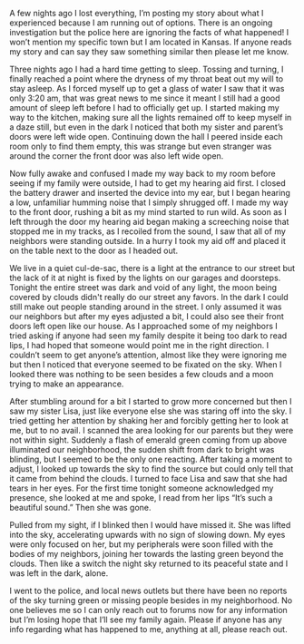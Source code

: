 A few nights ago I lost everything, I’m posting my story about what I experienced because I am running out of options. There is an ongoing investigation but the police here are ignoring the facts of what happened! I won’t mention my specific town but I am located in Kansas. If anyone reads my story and can say they saw something similar then please let me know.

Three nights ago I had a hard time getting to sleep. Tossing and turning, I finally reached a point where the dryness of my throat beat out my will to stay asleep. As I forced myself up to get a glass of water I saw that it was only 3:20 am, that was great news to me since it meant I still had a good amount of sleep left before I had to officially get up. I started making my way to the kitchen, making sure all the lights remained off to keep myself in a daze still, but even in the dark I noticed that both my sister and parent’s doors were left wide open. Continuing down the hall I peered inside each room only to find them empty, this was strange but even stranger was around the corner the front door was also left wide open.

Now fully awake and confused I made my way back to my room before seeing if my family were outside, I had to get my hearing aid first. I closed the battery drawer and inserted the device into my ear, but I began hearing a low, unfamiliar humming noise that I simply shrugged off. I made my way to the front door, rushing a bit as my mind started to run wild. As soon as I left through the door my hearing aid began making a screeching noise that stopped me in my tracks, as I recoiled from the sound, I saw that all of my neighbors were standing outside. In a hurry I took my aid off and placed it on the table next to the door as I headed out.

We live in a quiet cul-de-sac, there is a light at the entrance to our street but the lack of it at night is fixed by the lights on our garages and doorsteps. Tonight the entire street was dark and void of any light, the moon being covered by clouds didn't really do our street any favors. In the dark I could still make out people standing around in the street. I only assumed it was our neighbors but after my eyes adjusted a bit, I could also see their front doors left open like our house. As I approached some of my neighbors I tried asking if anyone had seen my family despite it being too dark to read lips, I had hoped that someone would point me in the right direction. I couldn’t seem to get anyone’s attention, almost like they were ignoring me but then I noticed that everyone seemed to be fixated on the sky. When I looked there was nothing to be seen besides a few clouds and a moon trying to make an appearance.

After stumbling around for a bit I started to grow more concerned but then I saw my sister Lisa, just like everyone else she was staring off into the sky. I tried getting her attention by shaking her and forcibly getting her to look at me, but to no avail. I scanned the area looking for our parents but they were not within sight. Suddenly a flash of emerald green coming from up above illuminated our neighborhood, the sudden shift from dark to bright was blinding, but I seemed to be the only one reacting. After taking a moment to adjust, I looked up towards the sky to find the source but could only tell that it came from behind the clouds. I turned to face Lisa and saw that she had tears in her eyes. For the first time tonight someone acknowledged my presence, she looked at me and spoke, I read from her lips “It’s such a beautiful sound.” Then she was gone.

Pulled from my sight, if I blinked then I would have missed it. She was lifted into the sky, accelerating upwards with no sign of slowing down. My eyes were only focused on her, but my peripherals were soon filled with the bodies of my neighbors, joining her towards the lasting green beyond the clouds. Then like a switch the night sky returned to its peaceful state and I was left in the dark, alone.

I went to the police, and local news outlets but there have been no reports of the sky turning green or missing people besides in my neighborhood. No one believes me so I can only reach out to forums now for any information but I’m losing hope that I’ll see my family again. Please if anyone has any info regarding what has happened to me, anything at all, please reach out.